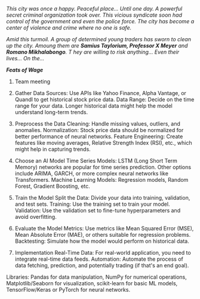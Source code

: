 <i>This city was once a happy. Peaceful place... 
Until one day. A powerful secret criminal organization took over. 
This vicious syndicate soon had control of the government 
and even the police force. The city has become a center of 
violence and crime where no one is safe.

Amid this turmoil. A group of determined young traders 
has sworn to clean up the city. Amoung them are 
<b>Samius Taylorium, Professor X Meyer</b> and <b>Romano Mikhalabongo</b>. T
hey are willing to risk anything... Even their lives... On the...

<b>Feats of Wage</b></i>








1. Team meeting

2. Gather Data
Sources: Use APIs like Yahoo Finance, Alpha Vantage, or Quandl to get historical stock price data.
Data Range: Decide on the time range for your data. Longer historical data might help the model understand long-term trends.

3. Preprocess the Data
Cleaning: Handle missing values, outliers, and anomalies.
Normalization: Stock price data should be normalized for better performance of neural networks.
Feature Engineering: Create features like moving averages, Relative Strength Index (RSI), etc., which might help in capturing trends.

4. Choose an AI Model
Time Series Models: LSTM (Long Short Term Memory) networks are popular for time series prediction. Other options include ARIMA, GARCH, or more complex neural networks like Transformers.
Machine Learning Models: Regression models, Random Forest, Gradient Boosting, etc.

5. Train the Model
Split the Data: Divide your data into training, validation, and test sets.
Training: Use the training set to train your model.
Validation: Use the validation set to fine-tune hyperparameters and avoid overfitting.

6. Evaluate the Model
Metrics: Use metrics like Mean Squared Error (MSE), Mean Absolute Error (MAE), or others suitable for regression problems.
Backtesting: Simulate how the model would perform on historical data.

7. Implementation
Real-Time Data: For real-world application, you need to integrate real-time data feeds.
Automation: Automate the process of data fetching, prediction, and potentially trading (if that's an end goal).

Libraries: Pandas for data manipulation, NumPy for numerical operations, Matplotlib/Seaborn for visualization, scikit-learn for basic ML models, TensorFlow/Keras or PyTorch for neural networks.